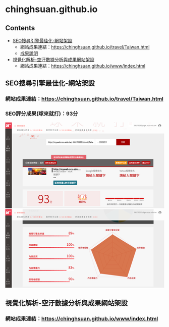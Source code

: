 # chinghsuan.github.io

## Contents
* [SEO搜尋引擎最佳化-網站架設](#SEO搜尋引擎最佳化-網站架設)
  * 網站成果連結：https://chinghsuan.github.io/travel/Taiwan.html
  * [成果說明](#SEO評分成果(球來就打)：93分)
* [視覺化解析-空汙數據分析與成果網站架設](#視覺化解析-空汙數據分析與成果網站架設)
  * 網站成果連結：https://chinghsuan.github.io/www/index.html
  
## SEO搜尋引擎最佳化-網站架設
### 網站成果連結：https://chinghsuan.github.io/travel/Taiwan.html
### SEO評分成果(球來就打)：93分


![SEO評分成果1](https://github.com/chinghsuan/chinghsuan.github.io/blob/master/img/SEO%E7%B6%B2%E7%AB%99%E8%A9%95%E5%88%86%E6%88%90%E6%9E%9C1.png "SEO評分成果1")
![SEO評分成果2](https://github.com/chinghsuan/chinghsuan.github.io/blob/master/img/SEO%E7%B6%B2%E7%AB%99%E8%A9%95%E5%88%86%E6%88%90%E6%9E%9C2.png "SEO評分成果2")

## 視覺化解析-空汙數據分析與成果網站架設
### **網站成果連結**：https://chinghsuan.github.io/www/index.html
